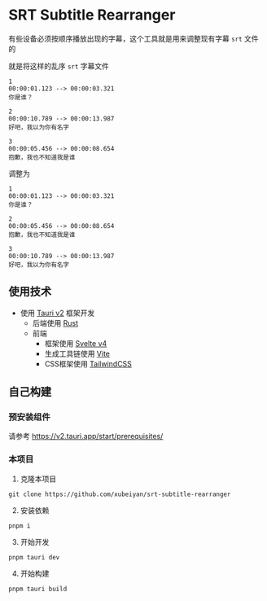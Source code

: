 # SRT Subtitle Rearranger

有些设备必须按顺序播放出现的字幕，这个工具就是用来调整现有字幕 `srt` 文件的

就是将这样的乱序 `srt` 字幕文件
```
1
00:00:01.123 --> 00:00:03.321
你是谁？

2
00:00:10.789 --> 00:00:13.987
好吧，我以为你有名字

3
00:00:05.456 --> 00:00:08.654
抱歉，我也不知道我是谁

```

调整为
```
1
00:00:01.123 --> 00:00:03.321
你是谁？

2
00:00:05.456 --> 00:00:08.654
抱歉，我也不知道我是谁

3
00:00:10.789 --> 00:00:13.987
好吧，我以为你有名字

```


## 使用技术

* 使用 [Tauri v2](https://v2.tauri.app/) 框架开发
    * 后端使用 [Rust](https://www.rust-lang.org/)
    * 前端
        * 框架使用 [Svelte v4](https://svelte.dev/)
        * 生成工具链使用 [Vite](https://vitejs.dev/)
        * CSS框架使用 [TailwindCSS](https://tailwindcss.com/)

## 自己构建

### 预安装组件

请参考 https://v2.tauri.app/start/prerequisites/

### 本项目

1. 克隆本项目

```shell
git clone https://github.com/xubeiyan/srt-subtitle-rearranger
```

2. 安装依赖

```shell
pnpm i
```

3. 开始开发

```shell
pnpm tauri dev
```

4. 开始构建

```shell
pnpm tauri build
```